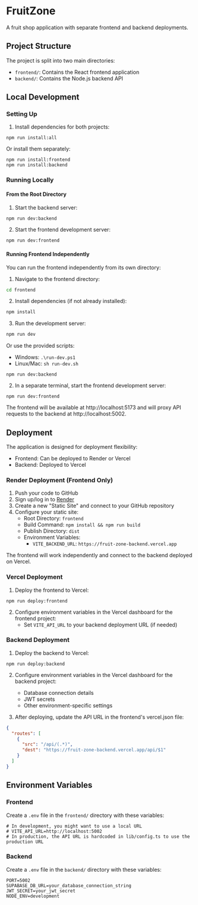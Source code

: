 # FruitZone

A fruit shop application with separate frontend and backend deployments.

## Project Structure

The project is split into two main directories:

- `frontend/`: Contains the React frontend application
- `backend/`: Contains the Node.js backend API

## Local Development

### Setting Up

1. Install dependencies for both projects:

```
npm run install:all
```

Or install them separately:

```
npm run install:frontend
npm run install:backend
```

### Running Locally

#### From the Root Directory

1. Start the backend server:

```bash
npm run dev:backend
```

2. Start the frontend development server:

```bash
npm run dev:frontend
```

#### Running Frontend Independently

You can run the frontend independently from its own directory:

1. Navigate to the frontend directory:

```bash
cd frontend
```

2. Install dependencies (if not already installed):

```bash
npm install
```

3. Run the development server:

```bash
npm run dev
```

Or use the provided scripts:
- Windows: `.\run-dev.ps1`
- Linux/Mac: `sh run-dev.sh`

```
npm run dev:backend
```

2. In a separate terminal, start the frontend development server:

```
npm run dev:frontend
```

The frontend will be available at http://localhost:5173 and will proxy API requests to the backend at http://localhost:5002.

## Deployment

The application is designed for deployment flexibility:
- Frontend: Can be deployed to Render or Vercel
- Backend: Deployed to Vercel

### Render Deployment (Frontend Only)

1. Push your code to GitHub
2. Sign up/log in to [Render](https://render.com/)
3. Create a new "Static Site" and connect to your GitHub repository
4. Configure your static site:
   - Root Directory: `frontend`
   - Build Command: `npm install && npm run build`
   - Publish Directory: `dist`
   - Environment Variables:
     - `VITE_BACKEND_URL`: `https://fruit-zone-backend.vercel.app`

The frontend will work independently and connect to the backend deployed on Vercel.

### Vercel Deployment

1. Deploy the frontend to Vercel:

```
npm run deploy:frontend
```

2. Configure environment variables in the Vercel dashboard for the frontend project:
   - Set `VITE_API_URL` to your backend deployment URL (if needed)

### Backend Deployment

1. Deploy the backend to Vercel:

```
npm run deploy:backend
```

2. Configure environment variables in the Vercel dashboard for the backend project:
   - Database connection details
   - JWT secrets
   - Other environment-specific settings

3. After deploying, update the API URL in the frontend's vercel.json file:

```json
{
  "routes": [
    {
      "src": "/api/(.*)",
      "dest": "https://fruit-zone-backend.vercel.app/api/$1"
    }
  ]
}
```

## Environment Variables

### Frontend

Create a `.env` file in the `frontend/` directory with these variables:

```
# In development, you might want to use a local URL
# VITE_API_URL=http://localhost:5002
# In production, the API URL is hardcoded in lib/config.ts to use the production URL
```

### Backend

Create a `.env` file in the `backend/` directory with these variables:

```
PORT=5002
SUPABASE_DB_URL=your_database_connection_string
JWT_SECRET=your_jwt_secret
NODE_ENV=development
```
